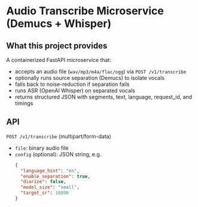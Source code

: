 # Audio Transcribe Microservice (Demucs + Whisper)

## What this project provides
A containerized FastAPI microservice that:
- accepts an audio file (`wav/mp3/m4a/flac/ogg`) via `POST /v1/transcribe`
- optionally runs source separation (Demucs) to isolate vocals
- falls back to noise-reduction if separation fails
- runs ASR (OpenAI Whisper) on separated vocals
- returns structured JSON with segments, text, language, request_id, and timings

## API
`POST /v1/transcribe` (multipart/form-data)
- `file`: binary audio file
- `config` (optional): JSON string, e.g.
  ```json
  {
    "language_hint": "en",
    "enable_separation": true,
    "diarize": false,
    "model_size": "small",
    "target_sr": 16000
  }
